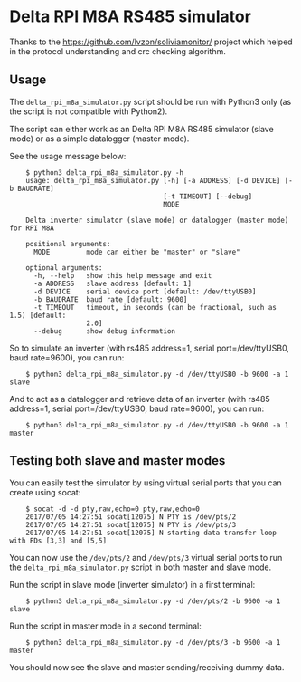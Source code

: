 # Delta RPI M8A RS485 simulator

Thanks to the https://github.com/lvzon/soliviamonitor/ project which helped
in the protocol understanding and crc checking algorithm.

## Usage

The `delta_rpi_m8a_simulator.py` script should be run with Python3 only (as the
script is not compatible with Python2).

The script can either work as an Delta RPI M8A RS485 simulator (slave mode) or
as a simple datalogger (master mode).

See the usage message below:

```
    $ python3 delta_rpi_m8a_simulator.py -h
    usage: delta_rpi_m8a_simulator.py [-h] [-a ADDRESS] [-d DEVICE] [-b BAUDRATE]
                                      [-t TIMEOUT] [--debug]
                                      MODE
    
    Delta inverter simulator (slave mode) or datalogger (master mode) for RPI M8A
    
    positional arguments:
      MODE         mode can either be "master" or "slave"
    
    optional arguments:
      -h, --help   show this help message and exit
      -a ADDRESS   slave address [default: 1]
      -d DEVICE    serial device port [default: /dev/ttyUSB0]
      -b BAUDRATE  baud rate [default: 9600]
      -t TIMEOUT   timeout, in seconds (can be fractional, such as 1.5) [default:
                   2.0]
      --debug      show debug information
```

So to simulate an inverter (with rs485 address=1, serial port=/dev/ttyUSB0,
baud rate=9600), you can run:

```
    $ python3 delta_rpi_m8a_simulator.py -d /dev/ttyUSB0 -b 9600 -a 1 slave
```

And to act as a datalogger and retrieve data of an inverter (with rs485
address=1, serial port=/dev/ttyUSB0, baud rate=9600), you can run:

```
    $ python3 delta_rpi_m8a_simulator.py -d /dev/ttyUSB0 -b 9600 -a 1 master
```

## Testing both slave and master modes

You can easily test the simulator by using virtual serial ports that you can
create using socat:

```
    $ socat -d -d pty,raw,echo=0 pty,raw,echo=0
    2017/07/05 14:27:51 socat[12075] N PTY is /dev/pts/2
    2017/07/05 14:27:51 socat[12075] N PTY is /dev/pts/3
    2017/07/05 14:27:51 socat[12075] N starting data transfer loop with FDs [3,3] and [5,5]
```

You can now use the `/dev/pts/2` and `/dev/pts/3` virtual serial ports to run
the `delta_rpi_m8a_simulator.py` script in both master and slave mode.

Run the script in slave mode (inverter simulator) in a first terminal:
```
    $ python3 delta_rpi_m8a_simulator.py -d /dev/pts/2 -b 9600 -a 1 slave
```

Run the script in master mode in a second terminal:
```
    $ python3 delta_rpi_m8a_simulator.py -d /dev/pts/3 -b 9600 -a 1 master
```

You should now see the slave and master sending/receiving dummy data.
